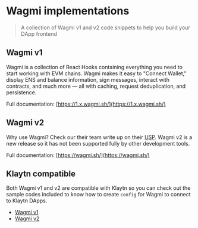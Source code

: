 # Wagmi implementations
> A collection of Wagmi v1 and v2 code snippets to help you build your DApp frontend

## Wagmi v1
Wagmi is a collection of React Hooks containing everything you need to start working with EVM chains. Wagmi makes it easy to "Connect Wallet," display ENS and balance information, sign messages, interact with contracts, and much more — all with caching, request deduplication, and persistence.

Full documentation: [https://1.x.wagmi.sh/](https://1.x.wagmi.sh/)

## Wagmi v2
Why use Wagmi? Check our their team write up on their [USP](https://wagmi.sh/react/why). Wagmi v2 is a new release so it has not been supported fully by other development tools.

Full documentation: [https://wagmi.sh/](https://wagmi.sh/)

## Klaytn compatible
Both Wagmi v1 and v2 are compatible with Klaytn so you can check out the sample codes included to know how to create `config` for Wagmi to connect to Klaytn DApps.
- [Wagmi v1](/wagmi-v1/README.md)
- [Wagmi v2](/wagmi-v2/README.md)